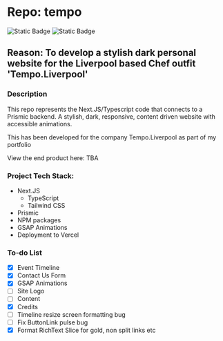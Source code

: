 # Repo: tempo

![Static Badge](https://img.shields.io/badge/Dev_status-Development-green)
![Static Badge](https://img.shields.io/badge/Test_status-Untested-red)

## Reason: To develop a stylish dark personal website for the Liverpool based Chef outfit 'Tempo.Liverpool'

### Description

This repo represents the Next.JS/Typescript code that connects to a Prismic backend.
A stylish, dark, responsive, content driven website with accessible animations.

This has been developed for the company Tempo.Liverpool as part of my portfolio

View the end product here: TBA

### Project Tech Stack:

- Next.JS
  - TypeScript
  - Tailwind CSS
- Prismic
- NPM packages
- GSAP Animations
- Deployment to Vercel

### To-do List

- [x] Event Timeline
- [X] Contact Us Form
- [X] GSAP Animations
- [ ] Site Logo
- [ ] Content
- [X] Credits
- [ ] Timeline resize screen formatting bug
- [ ] Fix ButtonLink pulse bug
- [X] Format RichText Slice for gold, non split links etc